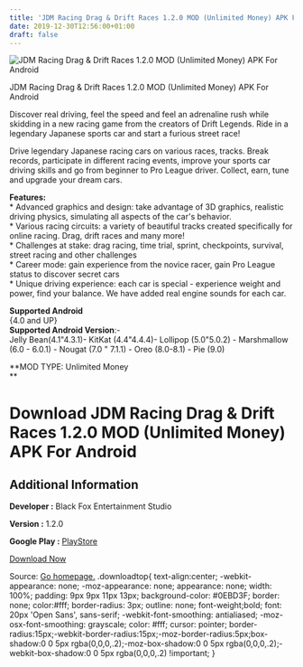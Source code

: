 ```yaml
---
title: 'JDM Racing Drag & Drift Races 1.2.0 MOD (Unlimited Money) APK For Android'
date: 2019-12-30T12:56:00+01:00
draft: false
---
```


![JDM Racing Drag & Drift Races 1.2.0 MOD (Unlimited Money) APK For Android](https://i0.wp.com/apkhome.net/wp-content/uploads/2019/12/JDM-Racing-Drag-Drift-Races-1.2.0-MOD-Unlimited-Money.png "JDM Racing Drag & Drift Races 1.2.0 MOD (Unlimited Money) APK For Android")

  

JDM Racing Drag & Drift Races 1.2.0 MOD (Unlimited Money) APK For Android

Discover real driving, feel the speed and feel an adrenaline rush while skidding in a new racing game from the creators of Drift Legends. Ride in a legendary Japanese sports car and start a furious street race!

Drive legendary Japanese racing cars on various races, tracks. Break records, participate in different racing events, improve your sports car driving skills and go from beginner to Pro League driver. Collect, earn, tune and upgrade your dream cars.

**Features:**  
\* Advanced graphics and design: take advantage of 3D graphics, realistic driving physics, simulating all aspects of the car's behavior.  
\* Various racing circuits: a variety of beautiful tracks created specifically for online racing. Drag, drift races and many more!  
\* Challenges at stake: drag racing, time trial, sprint, checkpoints, survival, street racing and other challenges  
\* Career mode: gain experience from the novice racer, gain Pro League status to discover secret cars  
\* Unique driving experience: each car is special - experience weight and power, find your balance. We have added real engine sounds for each car.

**Supported Android**  
{4.0 and UP}  
**Supported Android Version**:-  
Jelly Bean(4.1"4.3.1)- KitKat (4.4"4.4.4)- Lollipop (5.0"5.0.2) - Marshmallow (6.0 - 6.0.1) - Nougat (7.0 " 7.1.1) - Oreo (8.0-8.1) - Pie (9.0)

**MOD TYPE: Unlimited Money  
**

Download JDM Racing Drag & Drift Races 1.2.0 MOD (Unlimited Money) APK For Android
==================================================================================

Additional Information
----------------------

**Developer :** Black Fox Entertainment Studio

**Version :** 1.2.0

**Google Play :** [PlayStore](https://play.google.com/store/apps/details?id=com.starkoment.JDMRacing)

  

[Download Now](https://store4app.co/post/jdm-racing-drag-amp-drift-races-1-2-0-mod-unlimited-money-apk-for-android_1577704543)

  
Source: [Go homepage.](https://store4app.co/post/jdm-racing-drag-amp-drift-races-1-2-0-mod-unlimited-money-apk-for-android_1577704543) .downloadtop{ text-align:center; -webkit-appearance: none; -moz-appearance: none; appearance: none; width: 100%; padding: 9px 9px 11px 13px; background-color: #0EBD3F; border: none; color:#fff; border-radius: 3px; outline: none; font-weight;bold; font: 20px 'Open Sans', sans-serif; -webkit-font-smoothing: antialiased; -moz-osx-font-smoothing: grayscale; color: #fff; cursor: pointer; border-radius:15px;-webkit-border-radius:15px;-moz-border-radius:5px;box-shadow:0 0 5px rgba(0,0,0,.2);-moz-box-shadow:0 0 5px rgba(0,0,0,.2);-webkit-box-shadow:0 0 5px rgba(0,0,0,.2) !important; }